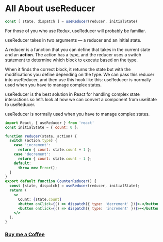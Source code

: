 # All About useReducer

```jsx
const [ state, dispatch ] = useReducer(reducer, initialState)
```
For those of you who use Redux, useReducer will probably be familiar.

useReducer takes in two arguments — a reducer and an initial state.

A reducer is a function that you can define that takes in the current state and an **action**. The action has a type, and the reducer uses a switch statement to determine which block to execute based on the type.

When it finds the correct block, it returns the state but with the modifications you define depending on the type. We can pass this reducer into useReducer, and then use this hook like this:
useReducer is normally used when you have to manage complex states.

useReducer is the best solution in React for handling complex state interactions so let’s look at how we can convert a component from useState to useReducer.

useReducer is normally used when you have to manage complex states.

```jsx
import React, { useReducer } from 'react'
const initialState = { count: 0 };

function reducer(state, action) {
  switch (action.type) {
    case 'increment':
      return { count: state.count + 1 };
    case 'decrement':
      return { count: state.count - 1 };
    default:
      throw new Error();
  }
}
export default function CounterReducer() {
  const [state, dispatch] = useReducer(reducer, initialState);
  return (
    <>
      Count: {state.count}
      <button onClick={() => dispatch({ type: 'decrement' })}>-</button>
      <button onClick={() => dispatch({ type: 'increment' })}>+</button>
    </>
  );
}

```

### [Buy me a Coffee](http://bit.ly/2WryDT8)
